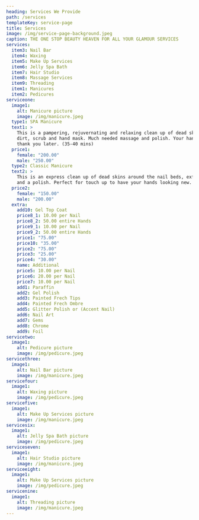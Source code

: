 ```yaml
---
heading: Services We Provide
path: /services
templateKey: service-page
title: Services
image: /img/service-page-background.jpeg
caption: THE ONE STOP BEAUTY HEAVEN FOR ALL YOUR GLAMOUR SERVICES
services:
  item3: Nail Bar
  item4: Waxing
  item5: Make Up Services
  item6: Jelly Spa Bath
  item7: Hair Studio
  item8: Massage Services
  item9: Threading
  item1: Manicures
  item2: Pedicures
serviceone:
  image1:
    alt: Manicure picture
    image: /img/manicure.jpeg
  type1: SPA Manicure
  text1: >
    This is a pampering, rejuvernating and relaxing clean up of dead skins,
    dirt, scrub and hand mask. Much needed massage and polish. Your hands will
    thank you later. (35-40 mins)
  price1:
    female: "200.00"
    male: "250.00"
  type2: Classic Manicure
  text2: >
    This is an express clean up of dead skins around the nail beds, exfoliation
    and a polish. Perfect for touch up to have your hands looking new.
  price2:
    female: "150.00"
    male: "200.00"
  extra:
    add10: Gel Top Coat
    price8_1: 10.00 per Nail
    price8_2: 50.00 entire Hands
    price9_1: 10.00 per Nail
    price9_2: 50.00 entire Hands
    price1: "75.00"
    price10: "35.00"
    price2: "75.00"
    price3: "25.00"
    price4: "30.00"
    name: Additional
    price5: 10.00 per Nail
    price6: 20.00 per Nail
    price7: 10.00 per Nail
    add1: Paraffin
    add2: Gel Polish
    add3: Painted Frech Tips
    add4: Painted Frech Ombre
    add5: Glitter Polish or (Accent Nail)
    add6: Nail Art
    add7: Gems
    add8: Chrome
    add9: Foil
servicetwo:
  image1:
    alt: Pedicure picture
    image: /img/pedicure.jpeg
servicethree:
  image1:
    alt: Nail Bar picture
    image: /img/manicure.jpeg
servicefour:
  image1:
    alt: Waxing picture
    image: /img/pedicure.jpeg
servicefive:
  image1:
    alt: Make Up Services picture
    image: /img/manicure.jpeg
servicesix:
  image1:
    alt: Jelly Spa Bath picture
    image: /img/pedicure.jpeg
serviceseven:
  image1:
    alt: Hair Studio picture
    image: /img/manicure.jpeg
serviceeight:
  image1:
    alt: Make Up Services picture
    image: /img/pedicure.jpeg
servicenine:
  image1:
    alt: Threading picture
    image: /img/manicure.jpeg
---
```

